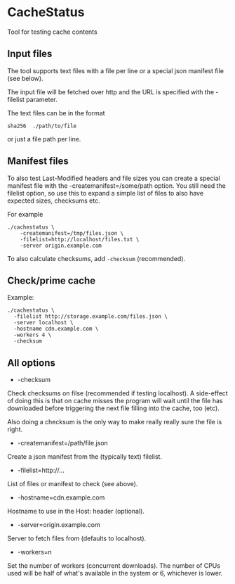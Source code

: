 # CacheStatus

Tool for testing cache contents

## Input files

The tool supports text files with a file per line or a special json manifest file (see below).

The input file will be fetched over http and the URL is specified with the -filelist parameter.

The text files can be in the format

    sha256  ./path/to/file

or just a file path per line.

## Manifest files

To also test Last-Modified headers and file sizes you can create a special manifest file with
the -createmanifest=/some/path option. You still need the filelist option, so use this to
expand a simple list of files to also have expected sizes, checksums etc.

For example

    ./cachestatus \
    	-createmanifest=/tmp/files.json \
    	-filelist=http://localhost/files.txt \
    	-server origin.example.com

To also calculate checksums, add `-checksum` (recommended).

## Check/prime cache

Example:

	./cachestatus \
	  -filelist http://storage.example.com/files.json \
	  -server localhost \
	  -hostname cdn.example.com \
	  -workers 4 \
	  -checksum

## All options

* -checksum

Check checksums on filse (recommended if testing localhost). A side-effect of doing this is that
on cache misses the program will wait until the file has downloaded before triggering the next
file filling into the cache, too (etc).

Also doing a checksum is the only way to make really really sure the file is right.

* -createmanifest=/path/file.json

Create a json manifest from the (typically text) filelist.

* -filelist=http://...

List of files or manifest to check (see above).

* -hostname=cdn.example.com

Hostname to use in the Host: header (optional).

* -server=origin.example.com

Server to fetch files from (defaults to localhost).

* -workers=n

Set the number of workers (concurrent downloads). The number of CPUs used will be half of what's available in the system or 6, whichever is lower.

